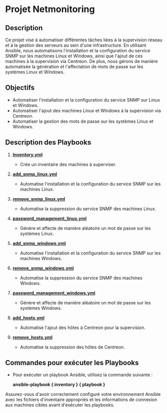 # Projet Netmonitoring

## Description
Ce projet vise à automatiser différentes tâches liées à la supervision réseau et à la gestion des serveurs au sein d'une infrastructure. En utilisant Ansible, nous automatisons l'installation et la configuration du service SNMP sur les machines Linux et Windows, ainsi que l'ajout de ces machines à la supervision via Centreon. De plus, nous gérons de manière automatisée la génération et l'affectation de mots de passe sur les systèmes Linux et Windows.

## Objectifs
- Automatiser l'installation et la configuration du service SNMP sur Linux et Windows.
- Automatiser l'ajout des machines Linux et Windows à la supervision via Centreon.
- Automatiser la gestion des mots de passe sur les systèmes Linux et Windows.

## Description des Playbooks

1. **[Inventory.yml](https://github.com/Sushitsu/ansible-project/blob/master/Inventory/inventory.yml)**
    - Crée un inventaire des machines à superviser.

2. **[add_snmp_linux.yml](https://github.com/sushitsu/ansible-project/Playbooks/add_snmp_linux.yml)**
    - Automatise l'installation et la configuration du service SNMP sur les machines Linux.

3. **[remove_snmp_linux.yml](https://github.com/sushitsu/ansible-project/Playbooks/remove_snmp_linux.yml)**
    - Automatise la suppression du service SNMP des machines Linux.

4. **[password_management_linux.yml](https://github.com/sushitsu/ansible-project/Playbooks/password_management_linux.yml)**
    - Génère et affecte de manière aléatoire un mot de passe sur les systèmes Linux.

5. **[add_snmp_windows.yml](https://github.com/sushitsu/ansible-project/Playbooks/add_snmp_windows.yml)**
    - Automatise l'installation et la configuration du service SNMP sur les machines Windows.

6. **[remove_snmp_windows.yml](https://github.com/sushitsu/ansible-project/Playbooks/remove_snmp_windows.yml)**
    - Automatise la suppression du service SNMP des machines Windows.

7. **[password_management_windows.yml](https://github.com/sushitsu/ansible-project/Playbooks/password_management_windows.yml)**
    - Génère et affecte de manière aléatoire un mot de passe sur les systèmes Windows.

8. **[add_hosts.yml](https://github.com/sushitsu/ansible-project/Playbooks/add_hosts.yml)**
    - Automatise l'ajout des hôtes à Centreon pour la supervision.

9. **[remove_hosts.yml](https://github.com/sushitsu/ansible-project/Playbooks/remove_hosts.yml)**
    - Automatise la suppression des hôtes de Centreon.

## Commandes pour exécuter les Playbooks

- Pour exécuter un playbook Ansible, utilisez la commande suivante :

  **ansible-playbook { inventory } { playbook }**

Assurez-vous d'avoir correctement configuré votre environnement Ansible avec les fichiers d'inventaire appropriés et les informations de connexion aux machines cibles avant d'exécuter les playbooks.
